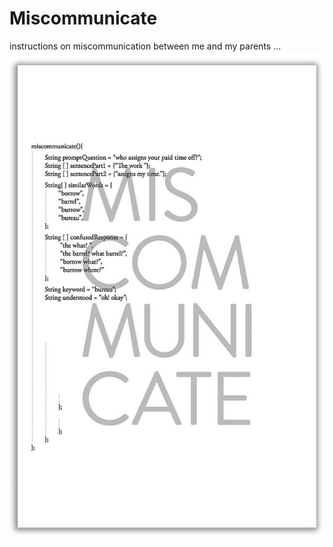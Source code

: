 # Miscommunicate
instructions on miscommunication between me and my parents
...
	![](Miscommunicate_01_ForGit.jpg)
